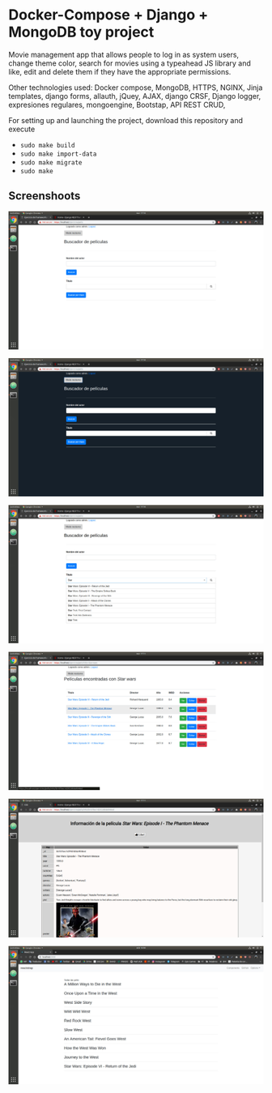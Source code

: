 # Docker-Compose + Django + MongoDB toy project

Movie management app that allows people to log in as system users, change theme color, search for movies using a typeahead JS library and like, edit and delete them if they have the appropriate permissions.

Other technologies used: Docker compose, MongoDB, HTTPS, NGINX, Jinja templates, django forms, allauth, jQuey, AJAX, django CRSF, Django logger, expresiones regulares, mongoengine, Bootstap, API REST CRUD,

For setting up and launching the project, download this repository and execute

* `sudo make build`
* `sudo make import-data`
* `sudo make migrate`
* `sudo make`

## Screenshoots

![Search](img/1.jpg)

![Search alt](img/2.jpg)

![Typeahead](img/3.jpg)

![Result](img/4.jpg)

![Info + like](img/5.jpg)

![ReactJS frontend](img/6.jpg)
